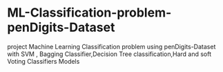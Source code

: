 # ML-Classification-problem-penDigits-Dataset
project Machine Learning Classification problem using penDigits-Dataset with SVM , Bagging Classifier,Decision Tree classification,Hard and soft Voting Classifiers Models
